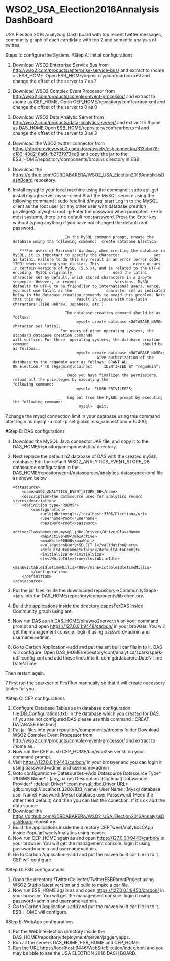 # WSO2_USA_Election2016AnnalysisDashBoard
  USA Election 2016 Analyzing Dash board with top recent twitter messages, community graph of each candidate with top 2 and semantic analysis of twittes

Steps to configure the System. 
#Step A: Initial configurations
 1. Download WSO2 Enterprise Service Bus from http://wso2.com/products/enterprise-service-bus/ and extract to /home as ESB_HOME. Open ESB_HOME/repository/conf/carbon.xml and change the offset of the server to 7 as <offset>7<offset> 
 2. Download WSO2 Complex Event Processor from http://wso2.com/products/complex-event-processor/ and extract to /home as CEP_HOME. Open CEP_HOME/repository/conf/carbon.xml and change the offset of the server to 0 as <offset>0<offset>
 3. Download WSO2 Data Analytic Server from http://wso2.com/products/data-analytics-server/ and extract to /home as DAS_HOME.Open ESB_HOME/repository/conf/carbon.xml and change the offset of the server to 3 as <offset>3<offset>
 4. Download the WSO2 twitter connector from https://storepreview.wso2.com/store/assets/esbconnector/313cbd79-c183-43d2-8a6f-fb2721973ed9 and copy the jar to the ESB_HOME/repository/components/dropins directory in ESB.
 5.  Download the https://github.com/GDRDABARERA/WSO2_USA_Election2016AnnalysisDashBoard repository.
 6. Install mysql to your local machine using the command : sudo apt-get install mysql-server mysql-client
    Start the MySQL service using the following command   : sudo /etc/init.d/mysql start
    Log in to the MySQL client as the root user (or any other user with database creation privileges): mysql -u root -p
                               Enter the password when prompted.
           ***In most systems, there is no default root password. Press the Enter key without typing anything if you have                not changed the default root password.
    
                               In the MySQL command prompt, create the database using the following command:  create database Election;
    
           ***For users of Microsoft Windows, when creating the database in MySQL, it is important to specify the character               set as latin1. Failure to do this may result in an error (error code: 1709) when starting your cluster. This               error occurs in certain versions of MySQL (5.6.x), and is related to the UTF-8 encoding. MySQL originally                  used the latin1 character set by default, which stored characters in a 2-byte sequence. However, in recent                 versions, MySQL defaults to UTF-8 to be friendlier to international users. Hence, you must use latin1 as the               character set as indicated below in the database creation commands to avoid this problem. Note that this may               result in issues with non-latin characters (like Hebrew, Japanese, etc.). 
 
                               The database creation command should be as follows:
                                    mysql> create database <DATABASE_NAME> character set latin1;
				             For users of other operating systems, the standard database creation commands                                              will suffice. For these  operating systems, the database creation command                                                  should be as follows:.
                                    mysql> create database <DATABASE_NAME>;
                                             Give authorization of the database to the regadmin user as follows: GRANT ALL                                              ON Election.* TO regadmin@localhost     IDENTIFIED BY "regadmin";

                                Once you have finalized the permissions, reload all the privileges by executing the                                        following command:
                                    mysql>  FLUSH PRIVILEGES;

                                Log out from the MySQL prompt by executing the following command: 
                                     mysql>  quit;
 7.change the mysql connection limit in your database using this command after login as mysql -u root -p
    set global max_connections = 10000;
    
    
 #Step B: DAS configurations
 1. Download the MySQL Java connector JAR file, and copy it to the DAS_HOME/repository/components/lib/ directory.
 2. Next replace the default h2 database of DAS with the created mySQL database. Edit the default         WSO2_ANALYTICS_EVENT_STORE_DB datasource configuration in the DAS_HOME/repository/conf/datasources/analytics-datasources.xml file as shown below.
 
        <datasource>
            <name>WSO2_ANALYTICS_EVENT_STORE_DB</name>
            <description>The datasource used for analytics record store</description>
            <definition type="RDBMS">
                <configuration>
                    <url>jdbc:mysql://localhost:3306/Election</url>
                    <username>root</username>
                    <password>root</password>
                    <driverClassName>com.mysql.jdbc.Driver</driverClassName>
                    <maxActive>80</maxActive>
                    <maxWait>60000</maxWait>
                    <validationQuery>SELECT 1</validationQuery>
                    <defaultAutoCommit>false</defaultAutoCommit>
                    <initialSize>0</initialSize>
                    <testWhileIdle>true</testWhileIdle>
                    <minEvictableIdleTimeMillis>4000</minEvictableIdleTimeMillis>
                </configuration>
            </definition>
        </datasource>


 3. Put the jar files inside the downloaded repository->CommunityGraph->jars into the DAS_HOME/repository/components/lib directory. 
 4. Build the applications inside the directory cappsForDAS inside Community_graph using ant.
 5. Now run DAS as 	sh DAS_HOME/bin/wso2server.sh on your command prompt and open  https://127.0.0.1:9446/carbon/ in your browser. You will get the management console. login it using password=admin and username=admin.
 6. Go to Carbon Application->add and put the ant built car file in to it. DAS will configure.
 Open  DAS_HOME/repository/conf/analytics/spark/spark-udf-config.xml and add these lines into it.
		<class-name>com.gdrdabarera.DateNTime</class-name>
                <class-name>DateNTime</class-name>

 Then restart again.

 7.First run the sparkscript FirstRun mannually so that it will create necessory tables for you.
 
 
 
  
 
 #Step C: CEP configurations
 1. Configure Database Tables as in database configuration file(DB_Configurations.txt) in the database which you created for DAS. (if you are not configured DAS please use this command : CREAT DATABASE Election;)
 2. Put jar files into your repository/components/dropins folder
Download WSO2 Complex Event Processor from http://wso2.com/products/complex-event-processor/ and extract to /home as . 
 3. Now run the CEP as 
	sh CEP_HOME/bin/wso2server.sh on your command prompt.
 4. Visit https://127.0.0.1:9443/carbon/ in your broswer and you can login it using password=admin and username=admin
 5. Goto configuration-> Datasources->Add Datasource
     Datasource Type* 	:RDBMS
     Name* 	: (any_name)
     Description :(Optional)
     Datasource Provider* 	:default
     Driver* 	:com.mysql.jdbc.Driver
     URL* 	:jdbc:mysql://localhost:3306/(DB_Name)
     User Name :(Mysql database user Name)
     Password:(Mysql database user Passeword)
(Keep the other field default)
 And then you can test the conection. If it's ok add the data source
 6. Download the https://github.com/GDRDABARERA/WSO2_USA_Election2016AnnalysisDashBoard repository.
 7. Build the applications inside the directory CEPTweetAnalyticsCApp inside PopularTweetsAnalytics using maven.
 8.  Now run CEP_HOME again as and open  https://127.0.0.1:9443/carbon/ in your browser. You will get the management console. login it using password=admin and username=admin.
 9.  Go to Carbon Application->add and put the maven built car file in to it. CEP will configure.
 

 #Step D: ESB configurations
 1. Open the directory  /TwitterCollector/TwitterESBParentProject using WSO2 Studio latest version and build to make a car file.
 2. Now run ESB_HOME again as and open  https://127.0.0.1:9450/carbon/ in your browser. You will get the management console. login it using password=admin and username=admin.
 3.  Go to Carbon Application->add and put the maven built car file in to it. ESB_HOME will configure.


 #Step E: WebApp configurations
 1. Put the WebSiteElection directory inside the DAS_HOME/repository/deployment/server/jaggeryapps.
 3. Run all the servers DAS_HOME, ESB_HOME and CEP_HOME.
 4. Run the URL https://localhost:9446/WebSiteElection/index.html  and you may be able to see the USA ELECTION 2016 DASH BOARD. 
 

